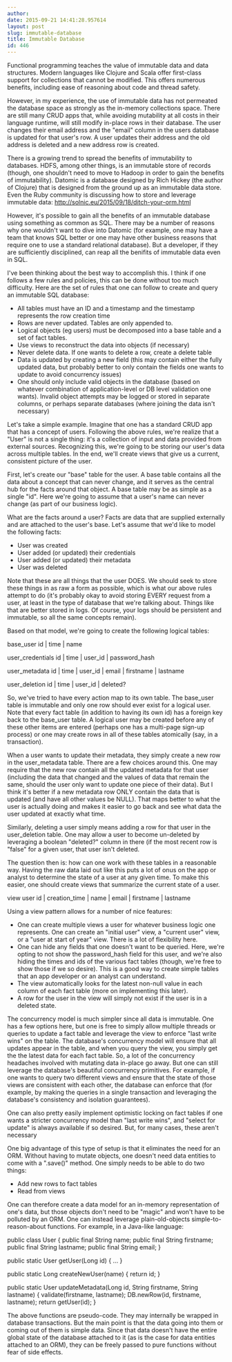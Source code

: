 ```yaml
---
author: 
date: 2015-09-21 14:41:28.957614
layout: post
slug: immutable-database
title: Immutable Database
id: 446
---
```


Functional programming teaches the value of immutable data and data structures.  Modern languages like Clojure and Scala offer first-class support for collections that cannot be modified.  This offers numerous benefits, including ease of reasoning about code and thread safety.

However, in my experience, the use of immutable data has not permeated the database space as strongly as the in-memory collections space.  There are still many CRUD apps that, while avoiding mutability at all costs in their language runtime, will still modify in-place rows in their database.  The user changes their email address and the "email" column in the users database is updated for that user's row.  A user updates their address and the old address is deleted and a new address row is created.

There is a growing trend to spread the benefits of immutability to databases.  HDFS, among other things, is an immutable store of records (though, one shouldn't need to move to Hadoop in order to gain the benefits of immutability).  Datomic is a database designed by Rich Hickey (the author of Clojure) that is designed from the ground up as an immutable data store.  Even the Ruby community is discussing how to store and leverage immutable data: http://solnic.eu/2015/09/18/ditch-your-orm.html

However, it's possible to gain all the benefits of an immutable database using something as common as SQL.  There may be a number of reasons why one wouldn't want to dive into Datomic (for example, one may have a team that knows SQL better or one may have other business reasons that require one to use a standard relational database).  But a developer, if they are sufficiently disciplined, can reap all the benifits of immutable data even in SQL.

I've been thinking about the best way to accomplish this.  I think if one follows a few rules and policies, this can be done without too much difficulty.  Here are the set of rules that one can follow to create and query an immutable SQL database:


- All tables must have an ID and a timestamp and the timestamp represents the row creation time
- Rows are never updated.  Tables are only appended to.
- Logical objects (eg users) must be decomposed into a base table and a set of fact tables.
- Use views to reconstruct the data into objects (if necessary)
- Never delete data.  If one wants to delete a row, create a delete table
- Data is updated by creating a new field (this may contain either the fully updated data, but probably better to only contain the fields one wants to update to avoid concurrency issues)
- One should only include valid objects in the database (based on whatever combination of application-level or DB level validation one wants).  Invalid object attempts may be logged or stored in separate columns, or perhaps separate databases (where joining the data isn't necessary)


Let's take a simple example.  Imagine that one has a standard CRUD app that has a concept of users.  Following the above rules, we're realize that a "User" is not a single thing: it's a collection of input and data provided from external sources.  Recognizing this, we're going to be storing our user's data across multiple tables.  In the end, we'll create views that give us a current, consistent picture of the user.

First, let's create our "base" table for the user.  A base table contains all the data about a concept that can never change, and it serves as the central hub for the facts around that object.  A base table may be as simple as a single "id".  Here we're going to assume that a user's name can never change (as part of our business logic).

What are the facts around a user?  Facts are data that are supplied externally and are attached to the user's base.  Let's assume that we'd like to model the following facts:
- User was created
- User added (or updated) their credentials
- User added (or updated) their metadata
- User was deleted

Note that these are all things that the user DOES.  We should seek to store these things in as raw a form as possible, which is what our above rules attempt to do (it's probably okay to avoid storing EVERY request from a user, at least in the type of database that we're talking about.  Things like that are better stored in logs.  Of course, your logs should be persistent and immutable, so all the same concepts remain).

Based on that model, we're going to create the following logical tables:

base_user
id | time | name

user_credentials
id | time | user_id | password_hash

user_metadata
id | time | user_id | email | firstname | lastname

user_deletion
id | time | user_id | deleted?


So, we've tried to have every action map to its own table.  The base_user table is immutable and only one row should ever exist for a logical user.  Note that every fact table (in addition to having its own id) has a foreign key back to the base_user table.  A logical user may be created before any of these other items are entered (perhaps one has a multi-page sign-up process) or one may create rows in all of these tables atomically (say, in a transaction).

When a user wants to update their metadata, they simply create a new row in the user_metadata table.  There are a few choices around this.  One may require that the new row contain all the updated metadata for that user (including the data that changed and the values of data that remain the same, should the user only want to update one piece of their data).  But I think it's better if a new metadata row ONLY contain the data that is updated (and have all other values be NULL).  That maps better to what the user is actually doing and makes it easier to go back and see what data the user updated at exactly what time.

Similarly, deleting a user simply means adding a row for that user in the user_deletion table.  One may allow a user to become un-deleted by leveraging a boolean "deleted?" column in there (if the most recent row is "false" for a given user, that user isn't deleted.

The question then is: how can one work with these tables in a reasonable way.  Having the raw data laid out like this puts a lot of onus on the app or analyst to determine the state of a user at any given time.  To make this easier, one should create views that summarize the current state of a user.

view user
id | creation_time | name | email | firstname | lastname

Using a view pattern allows for a number of nice features:
- One can create multiple views a user for whatever business logic one represents.  One can create an "initial user" view, a "current user" view, or a "user at start of year" view.  There is a lot of flexibility here.
- One can hide any fields that one doesn't want to be queried.  Here, we're opting to not show the password_hash field for this user, and we're also hiding the times and ids of the various fact tables (though, we're free to show those if we so desire).  This is a good way to create simple tables that an app developer or an analyst can understand.
- The view automatically looks for the latest non-null value in each column of each fact table (more on implementing this later).
- A row for the user in the view will simply not exist if the user is in a deleted state.


The concurrency model is much simpler since all data is immutable.  One has a few options here, but one is free to simply allow multiple threads or queries to update a fact table and leverage the view to enforce "last write wins" on the table.  The database's concurrency model will ensure that all updates appear in the table, and when you query the view, you simply get the the latest data for each fact table.  So, a lot of the concurrency headaches involved with mutating data in-place go away.  But one can still leverage the database's beautiful concurrency primitives.  For example, if one wants to query two different views and ensure that the state of those views are consistent with each other, the database can enforce that (for example, by making the queries in a single transaction and leveraging the database's consistency and isolation guarantees).

One can also pretty easily implement optimistic locking on fact tables if one wants a stricter concurrency model than "last write wins", and "select for update" is always available if so desired.  But, for many cases, these aren't necessary

One big advantage of this type of setup is that it eliminates the need for an ORM.  Without having to mutate objects, one doesn't need data entities to come with a ".save()" method.  One simply needs to be able to do two things:
- Add new rows to fact tables
- Read from views

One can therefore create a data model for an in-memory representation of one's data, but those objects don't need to be "magic" and won't have to be polluted by an ORM.  One can instead leverage plain-old-objects simple-to-reason-about functions.  For example, in a Java-like language:

public class User {
     public final String name;
     public final String firstname;
     public final String lastname;
     public final String email;
}


public static User getUser(Long id) {
     ...
}

public static Long createNewUser(name) {
	return id;
}

public static User updateMetadata(Long id, String firstname, String lastname) {
	validate(firstname, lastname);
	DB.newRow(id, firstname, lastname);
	return getUser(id);
}

The above functions are pseudo-code.  They may internally be wrapped in database transactions.  But the main point is that the data going into them or coming out of them is simple data.  Since that data doesn't have the entire global state of the database attached to it (as is the case for data entities attached to an ORM), they can be freely passed to pure functions without fear of side effects.